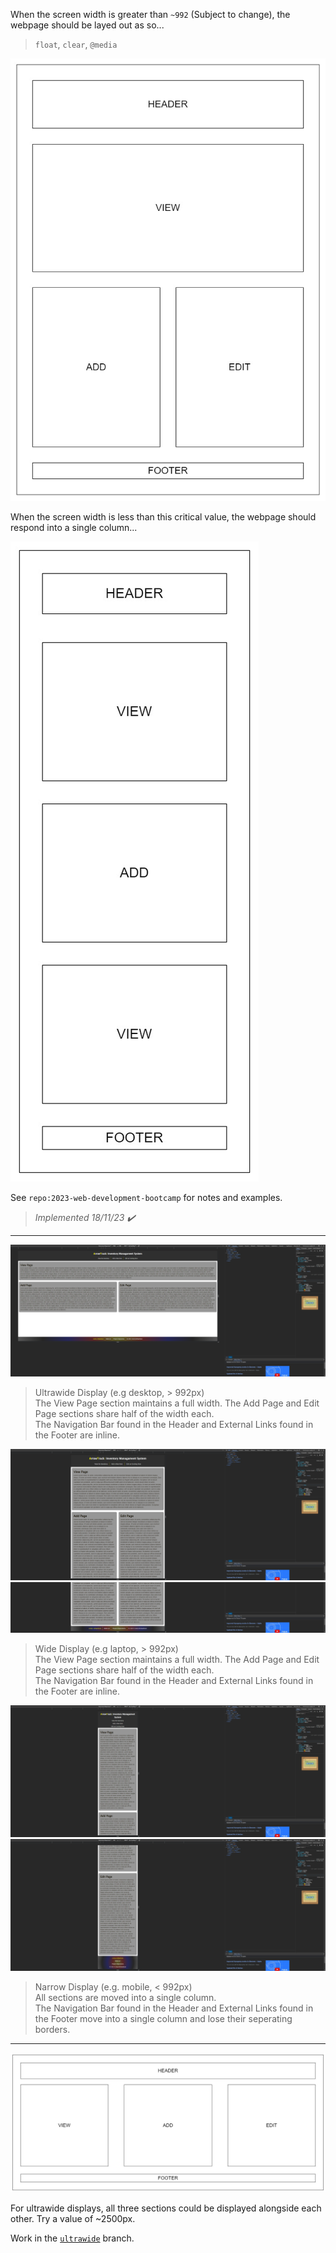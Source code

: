 When the screen width is greater than `~992` (Subject to change), the webpage should be layed out as so...

> `float`, `clear`, `@media`

![](/05-Design/res/01-FullWidth.jpg)

When the screen width is less than this critical value, the webpage should respond into a single column...

![](/05-Design/res/02-NarrowWidth.jpg)

See `repo:2023-web-development-bootcamp` for notes and examples.

> *Implemented 18/11/23 ✔️*

---

![](/05-Design/res/2023-11-18_Ultrawide.png)
> Ultrawide Display (e.g desktop, > 992px) <br>
> The View Page section maintains a full width. The Add Page and Edit Page sections share half of the width each. <br>
> The Navigation Bar found in the Header and External Links found in the Footer are inline.

![](/05-Design/res/2023-11-18_Wide_a.png)
![](/05-Design/res/2023-11-18_Wide_b.png)
> Wide Display (e.g laptop, > 992px) <br>
> The View Page section maintains a full width. The Add Page and Edit Page sections share half of the width each. <br>
> The Navigation Bar found in the Header and External Links found in the Footer are inline.

![](/05-Design/res/2023-11-18_Narrow_a.png)
![](/05-Design/res/2023-11-18_Narrow_b.png)
> Narrow Display (e.g. mobile, < 992px) <br>
> All sections are moved into a single column. <br>
> The Navigation Bar found in the Header and External Links found in the Footer move into a single column and lose their seperating borders.

---

![](/05-Design/res/03-Ultrawide.jpg)

For ultrawide displays, all three sections could be displayed alongside each other. Try a value of ~2500px.

Work in the [`ultrawide`](https://github.com/corey-richardson/COMP1004-Coursework/tree/ultrawide) branch. 